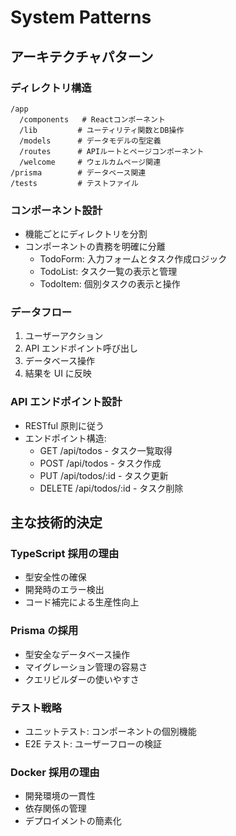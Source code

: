 # System Patterns

## アーキテクチャパターン

### ディレクトリ構造

```
/app
  /components   # Reactコンポーネント
  /lib         # ユーティリティ関数とDB操作
  /models      # データモデルの型定義
  /routes      # APIルートとページコンポーネント
  /welcome     # ウェルカムページ関連
/prisma        # データベース関連
/tests         # テストファイル
```

### コンポーネント設計

- 機能ごとにディレクトリを分割
- コンポーネントの責務を明確に分離
  - TodoForm: 入力フォームとタスク作成ロジック
  - TodoList: タスク一覧の表示と管理
  - TodoItem: 個別タスクの表示と操作

### データフロー

1. ユーザーアクション
2. API エンドポイント呼び出し
3. データベース操作
4. 結果を UI に反映

### API エンドポイント設計

- RESTful 原則に従う
- エンドポイント構造:
  - GET /api/todos - タスク一覧取得
  - POST /api/todos - タスク作成
  - PUT /api/todos/:id - タスク更新
  - DELETE /api/todos/:id - タスク削除

## 主な技術的決定

### TypeScript 採用の理由

- 型安全性の確保
- 開発時のエラー検出
- コード補完による生産性向上

### Prisma の採用

- 型安全なデータベース操作
- マイグレーション管理の容易さ
- クエリビルダーの使いやすさ

### テスト戦略

- ユニットテスト: コンポーネントの個別機能
- E2E テスト: ユーザーフローの検証

### Docker 採用の理由

- 開発環境の一貫性
- 依存関係の管理
- デプロイメントの簡素化
